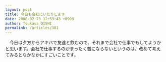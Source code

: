 ```yaml
---
layout: post
title: 今日も会社にいたりします
date: 2008-02-23 12:53:43 +0900
author: Tsukasa OISHI
permalink: /articles/381
---
```



　今日は夕方からアキバで友達と飲むので、それまで会社で仕事でもしてようかと思います。会社で仕事するのがまったく苦にならないというのは、改めて考えてみるとなかなかにすごいことです。  

